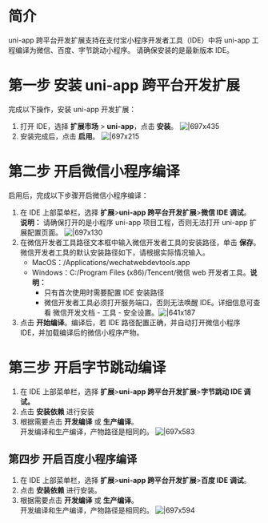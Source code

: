 # 简介

uni-app 跨平台开发扩展支持在支付宝小程序开发者工具（IDE）中将 uni-app 工程编译为微信、百度、字节跳动小程序。 请确保安装的是最新版本 IDE。

# 第一步 安装 uni-app 跨平台开发扩展

完成以下操作，安装 uni-app 开发扩展：

1. 打开 IDE，选择 **扩展市场** > **uni-app**，点击 **安装**。 ![|697x435](https://gw.alipayobjects.com/zos/skylark-tools/public/files/2c7bad3b2e98e7d0e46a1e35f11cdfea.jpeg?x-oss-process=image/resize,w_1500#align=left&display=inline&height=450&margin=%5Bobject%20Object%5D&originHeight=937&originWidth=1500&status=done&style=none&width=720)
1. 安装完成后，点击 **启用**。 ![|697x215](https://gw.alipayobjects.com/zos/skylark-tools/public/files/ac244999cdc8bb7c7c7a92b1b8f47ce2.jpeg#align=left&display=inline&height=222&margin=%5Bobject%20Object%5D&originHeight=380&originWidth=1230&status=done&style=none&width=720)

# 第二步 开启微信小程序编译

启用后，完成以下步骤开启微信小程序编译：

1. 在 IDE 上部菜单栏，选择 **扩展**>**uni-app 跨平台开发扩展**>**微信 IDE 调试**。<br/> **说明：** 请确保打开的是小程序 uni-app 项目工程，否则无法打开 uni-app 扩展配置页面。 ![|697x130](https://cdn.nlark.com/yuque/0/2021/png/179989/1625552782936-3cd6ee5f-1a30-44a3-adb6-19a1a58ea623.png#align=left&display=inline&height=306&margin=%5Bobject%20Object%5D&name=1581329759305-14dc7c2f-81b9-4b4a-930f-36c0f03fd26f.png&originHeight=306&originWidth=1638&size=260892&status=done&style=none&width=1638)
1. 在微信开发者工具路径文本框中输入微信开发者工具的安装路径，单击 **保存**。 微信开发者工具的默认安装路径如下，请根据实际情况输入。
   - MacOS：/Applications/wechatwebdevtools.app
   - Windows：C:/Program Files (x86)/Tencent/微信 web 开发者工具。**说明：**
     - 只有首次使用时需要配置 IDE 安装路径
     - 微信开发者工具必须打开服务端口，否则无法唤醒 IDE。详细信息可查看 微信开发文档 - 工具 - 安全设置。![|641x187](https://cdn.nlark.com/yuque/0/2021/png/179989/1625552800860-2f96437a-1734-4970-9192-b1c647217ac2.png#align=left&display=inline&height=556&margin=%5Bobject%20Object%5D&name=1581329863986-f629796e-b5fd-4baa-b1cc-b402f51ecf7f.png&originHeight=556&originWidth=1908&size=220332&status=done&style=none&width=1908)
1. 点击 **开始编译**。编译后，若 IDE 路径配置正确，并自动打开微信小程序 IDE，并加载编译后的微信小程序产物。

# 第三步 开启字节跳动编译

1. 在 IDE 上部菜单栏，选择 **扩展**>**uni-app 跨平台开发扩展**>**字节跳动 IDE 调试。**
1. 点击 **安装依赖** 进行安装
1. 根据需要点击 **开发编译** 或 **生产编译**。<br/> 开发编译和生产编译，产物路径是相同的。 ![|697x583](https://cdn.nlark.com/yuque/0/2021/png/179989/1625552825548-3cd3d397-820a-423f-a61e-a8907021f32f.png#align=left&display=inline&height=1422&margin=%5Bobject%20Object%5D&name=1581330081577-d8606edf-fb73-44ce-9b5f-7a257bffa5f9.png&originHeight=1422&originWidth=1702&size=333431&status=done&style=none&width=1702)

## 第四步 开启百度小程序编译

1. 在 IDE 上部菜单栏，选择 **扩展**>**uni-app 跨平台开发扩展**>**百度 IDE 调试**。
1. 点击 **安装依赖** 进行安装。
1. 根据需要点击 **开发编译** 或 **生产编译**。<br/> 开发编译和生产编译，产物路径是相同的。 ![|697x594](http://mdn.alipayobjects.com/afts/img/A*rM4GSr9-op4AAAAAAAAAAAAAAa8wAA/original?bz=openpt_doc&t=_voN5jdGwdYWiyHig7yk0QAAAABkMK8AAAAA#align=left&display=inline&height=1125&margin=%5Bobject%20Object%5D&originHeight=1125&originWidth=1320&status=done&style=none&width=1320)
